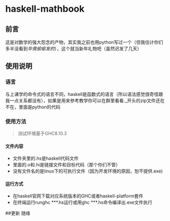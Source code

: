 # haskell-mathbook
## 前言
这是对数学的强大怨念的产物，其实我之前也用python写过一个（但我估计你们多半没看到*毕竟偷偷发的*），这个就当新年礼物吧（虽然迟发了几天）

## 使用说明

### 语言
与上课学的命令式的语言不同，haskell是函数式的语言（所以语法感觉很奇怪跟我一点关系都没有），如果是用来参考教学你可以在群里看看._开头的zip文件还在不在，里面是python的代码
### 使用方法
> 测试环境基于GHC8.10.3
#### 文件内容
* 文件夹里的.hs是haskell代码文件
* 里面的.o和.hi是链接文件和目标代码（那个你们不管）
* 没有文件名的是linux下的可执行文件（因为开发环境的原因，恕不提供.exe)
#### 运行方式
* 在haskell官网下载对应系统版本的GHC或者haskell-platform套件
* 在终端运行runghc ***.hs运行或用ghc ***.hs命令编译出.exe文件执行

##更新
随缘
